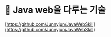 # 📓 Java web을 다루는 기술

[https://github.com/Junnyjun/JavaWebSkill](https://github.com/Junnyjun/JavaWebSkill)
